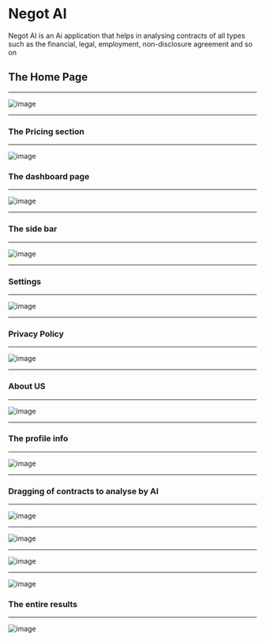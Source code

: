 <h1>Negot AI</h1>

<p>Negot AI is an Ai application that helps in analysing contracts of all types such as the financial, legal, employment, non-disclosure agreement and so on</p>


<h2>The Home Page</h2>
<hr>

![image](https://github.com/user-attachments/assets/5ebabce1-c669-4759-b0dc-0117fbbefff6)

<hr>
<h3>The Pricing section</h3>
<hr>

![image](https://github.com/user-attachments/assets/c42451c1-0b08-40ae-94f0-48b158ca517b)

<h3>The dashboard page</h3>
<hr>

![image](https://github.com/user-attachments/assets/f4dd0962-0690-478a-a63c-4bf6300af273)

<hr>

<h3>The side bar</h3>
<hr>

![image](https://github.com/user-attachments/assets/6010fc85-48ff-4835-8342-379ba2877abc)

<hr>

<h3>Settings</h3>
<hr>

![image](https://github.com/user-attachments/assets/25d0eb27-ed15-4349-ab1b-27be7c2fabbb)

<hr>

<h3>Privacy Policy</h3>

<hr>

![image](https://github.com/user-attachments/assets/322caddf-a67c-4058-98ee-165f57be8325)

<hr>
<h3>About US</h3>

<hr>

![image](https://github.com/user-attachments/assets/6677f95e-66c4-4a76-8bd9-788ee16b68ef)

<hr>

<h3>The profile info</h3>
<hr>

![image](https://github.com/user-attachments/assets/978e9e6d-f13d-4198-b438-50d3a995fe5c)

<hr>

<h3>Dragging of contracts to analyse by AI</h3>

<hr>

![image](https://github.com/user-attachments/assets/c5ee9179-1ee3-42e2-a263-bb28389e596e)
<hr>

![image](https://github.com/user-attachments/assets/ac84e663-394e-42e2-8674-6feda8a72c2e)


<hr>

![image](https://github.com/user-attachments/assets/7fb781bb-b7ee-4499-a745-c92562976ead)

<hr>

![image](https://github.com/user-attachments/assets/c3de8f52-2a14-4582-aead-864829c46e3a)

<h3>The entire results</h3>

<hr>


![image](https://github.com/user-attachments/assets/d8fd0e55-21d4-4721-8769-4e03c37b4f6c)






